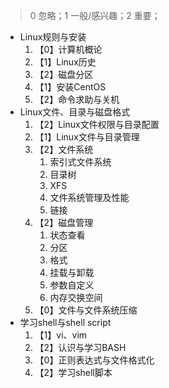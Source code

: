 > 0 忽略；1 一般/感兴趣；2 重要；

- Linux规则与安装
  1. 【0】计算机概论
  2. 【1】Linux历史
  3. 【2】磁盘分区
  4. 【1】安装CentOS
  5. 【2】命令求助与关机
- Linux文件、目录与磁盘格式
  1. 【2】Linux文件权限与目录配置
  2. 【1】Linux文件与目录管理
  3. 【2】文件系统
     1. 索引式文件系统
     2. 目录树
     3. XFS
     4. 文件系统管理及性能
     5. 链接
  4. 【2】磁盘管理
     1. 状态查看
     2. 分区
     3. 格式
     4. 挂载与卸载
     5. 参数自定义
     6. 内存交换空间
  5. 【0】文件与文件系统压缩
- 学习shell与shell script
  1. 【1】vi、vim
  2. 【2】认识与学习BASH
  3. 【0】正则表达式与文件格式化
  4. 【2】学习shell脚本
